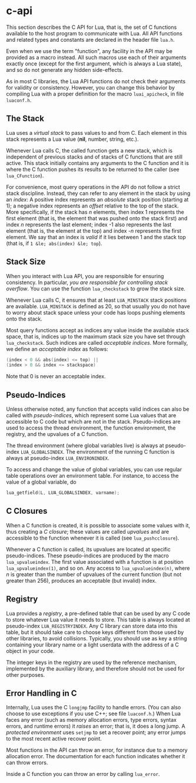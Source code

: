 # c-api

This section describes the C API for Lua, that is,
the set of C functions available to the host program to communicate
with Lua.
All API functions and related types and constants
are declared in the header file `lua.h`.

Even when we use the term "function",
any facility in the API may be provided as a macro instead.
All such macros use each of their arguments exactly once
(except for the first argument, which is always a Lua state),
and so do not generate any hidden side-effects.

As in most C libraries,
the Lua API functions do not check their arguments for validity or consistency.
However, you can change this behavior by compiling Lua
with a proper definition for the macro `luai_apicheck`,
in file `luaconf.h`.

## The Stack

Lua uses a _virtual stack_ to pass values to and from C.
Each element in this stack represents a Lua value
(**nil**, number, string, etc.).

Whenever Lua calls C, the called function gets a new stack,
which is independent of previous stacks and of stacks of
C functions that are still active.
This stack initially contains any arguments to the C function
and it is where the C function pushes its results
to be returned to the caller (see `lua_CFunction`).

For convenience,
most query operations in the API do not follow a strict stack discipline.
Instead, they can refer to any element in the stack
by using an _index_:
A positive index represents an _absolute_ stack position
(starting at 1);
a negative index represents an _offset_ relative to the top of the stack.
More specifically, if the stack has _n_ elements,
then index 1 represents the first element
(that is, the element that was pushed onto the stack first)
and
index _n_ represents the last element;
index -1 also represents the last element
(that is, the element at the top)
and index _-n_ represents the first element.
We say that an index is _valid_
if it lies between 1 and the stack top
(that is, if `1 &le; abs(index) &le; top`).

## Stack Size

When you interact with Lua API,
you are responsible for ensuring consistency.
In particular,
_you are responsible for controlling stack overflow_.
You can use the function `lua_checkstack`
to grow the stack size.

Whenever Lua calls C,
it ensures that at least `LUA_MINSTACK` stack positions are available.
`LUA_MINSTACK` is defined as 20,
so that usually you do not have to worry about stack space
unless your code has loops pushing elements onto the stack.

Most query functions accept as indices any value inside the
available stack space, that is, indices up to the maximum stack size
you have set through `lua_checkstack`.
Such indices are called _acceptable indices_.
More formally, we define an _acceptable index_
as follows:

```c
(index < 0 && abs(index) <= top) ||
(index > 0 && index <= stackspace)
```

Note that 0 is never an acceptable index.

## Pseudo-Indices

Unless otherwise noted,
any function that accepts valid indices can also be called with
_pseudo-indices_,
which represent some Lua values that are accessible to C code
but which are not in the stack.
Pseudo-indices are used to access the thread environment,
the function environment,
the registry,
and the upvalues of a C function.

The thread environment (where global variables live) is
always at pseudo-index `LUA_GLOBALSINDEX`.
The environment of the running C function is always
at pseudo-index `LUA_ENVIRONINDEX`.

To access and change the value of global variables,
you can use regular table operations over an environment table.
For instance, to access the value of a global variable, do

```c
lua_getfield(L, LUA_GLOBALSINDEX, varname);
```

## C Closures

When a C function is created,
it is possible to associate some values with it,
thus creating a _C closure_;
these values are called _upvalues_ and are
accessible to the function whenever it is called
(see `lua_pushcclosure`).

Whenever a C function is called,
its upvalues are located at specific pseudo-indices.
These pseudo-indices are produced by the macro
`lua_upvalueindex`.
The first value associated with a function is at position
`lua_upvalueindex(1)`, and so on.
Any access to `lua_upvalueindex(n)`,
where _n_ is greater than the number of upvalues of the
current function (but not greater than 256),
produces an acceptable (but invalid) index.

## Registry

Lua provides a _registry_,
a pre-defined table that can be used by any C code to
store whatever Lua value it needs to store.
This table is always located at pseudo-index
`LUA_REGISTRYINDEX`.
Any C library can store data into this table,
but it should take care to choose keys different from those used
by other libraries, to avoid collisions.
Typically, you should use as key a string containing your library name
or a light userdata with the address of a C object in your code.

The integer keys in the registry are used by the reference mechanism,
implemented by the auxiliary library,
and therefore should not be used for other purposes.

## Error Handling in C

Internally, Lua uses the C `longjmp` facility to handle errors.
(You can also choose to use exceptions if you use C++;
see file `luaconf.h`.)
When Lua faces any error
(such as memory allocation errors, type errors, syntax errors,
and runtime errors)
it _raises_ an error;
that is, it does a long jump.
A _protected environment_ uses `setjmp`
to set a recover point;
any error jumps to the most recent active recover point.

Most functions in the API can throw an error,
for instance due to a memory allocation error.
The documentation for each function indicates whether
it can throw errors.

Inside a C function you can throw an error by calling `lua_error`.
